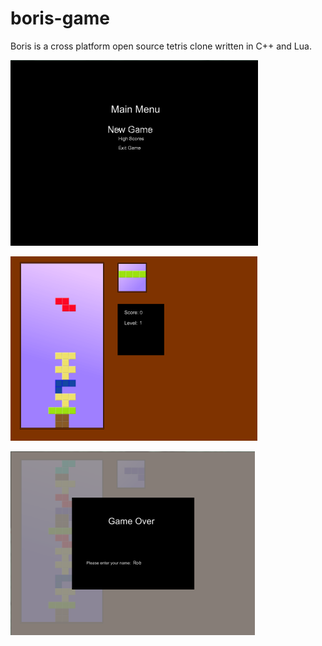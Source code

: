 # boris-game
Boris is a cross platform open source tetris clone written in C++ and Lua.

<p><img src="Screenshots/1.png"></img></p>
<p><img src="Screenshots/2.png"></img></p>
<p><img src="Screenshots/3.png"></img></p>
